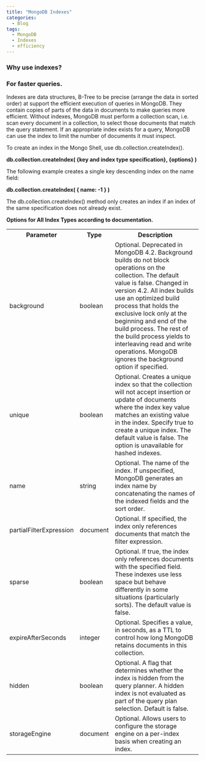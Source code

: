 ```yaml
---
title: "MongoDB Indexes"
categories:
  - Blog
tags:
  - MongoDB
  - Indexes
  - efficiency
---
```


### Why use indexes?

### For faster queries.

Indexes are data structures, B-Tree to be precise (arrange the data in sorted order) at support the efficient execution of queries in MongoDB. They contain copies of parts of the data in documents to make queries more efficient.
Without indexes, MongoDB must perform a collection scan, i.e. scan every document in a collection, to select those documents that match the query statement. If an appropriate index exists for a query, MongoDB can use the index to limit the number of documents it must inspect.

To create an index in the Mongo Shell, use db.collection.createIndex().

**db.collection.createIndex( {key and index type specification}, {options} )**

The following example creates a single key descending index on the name field:

**db.collection.createIndex( { name: -1 } )**   

The db.collection.createIndex() method only creates an index if an index of the same specification does not already exist.


**Options for All Index Types according to documentation.**

 <table style="width:100%">
  <tr>
    <th>Parameter</th>
    <th>Type</th>
    <th>Description</th>
  </tr>
  <tr>
    <td>background</td>
    <td>boolean</td>
    <td>Optional. Deprecated in MongoDB 4.2.
	Background builds do not block operations on the collection. The default value is false.
    Changed in version 4.2.
    All index builds use an optimized build process that holds the exclusive lock only at the beginning and end of the build process.
	The rest of the build process yields to interleaving read and write operations. MongoDB ignores the background option if specified.</td>
  </tr>
  <tr>
    <td>unique</td>
    <td>boolean</td>
    <td>Optional. Creates a unique index so that the collection will not accept insertion or update of documents where the index key value matches an existing value in the index.
	Specify true to create a unique index. The default value is false.
	The option is unavailable for hashed indexes.</td>
  </tr>
  <tr>
    <td>name</td>
    <td>string</td>
    <td>Optional. The name of the index. If unspecified, MongoDB generates an index name by concatenating the names of the indexed fields and the sort order.</td>
  </tr>
  <tr>
    <td>partialFilterExpression</td>
    <td>document</td>
    <td>Optional. If specified, the index only references documents that match the filter expression.</td>
  </tr>  
  <tr>
    <td>sparse</td>
    <td>boolean</td>
    <td>Optional. If true, the index only references documents with the specified field. These indexes use less space but behave differently in some situations (particularly sorts). The default value is false.</td>
  </tr>
  <tr>
    <td>expireAfterSeconds</td>
    <td>integer</td>
    <td>Optional. Specifies a value, in seconds, as a TTL to control how long MongoDB retains documents in this collection.</td>
  </tr>
  <tr>
    <td>hidden</td>
    <td>boolean</td>
    <td>Optional. A flag that determines whether the index is hidden from the query planner. A hidden index is not evaluated as part of the query plan selection. Default is false.</td>
  </tr>
  <tr>
    <td>storageEngine</td>
    <td>document</td>
    <td>Optional. Allows users to configure the storage engine on a per-index basis when creating an index.</td>
  </tr>  
</table> 
